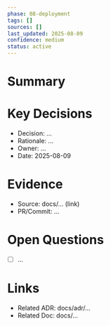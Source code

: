 ```yaml
---
phase: 08-deployment
tags: []
sources: []
last_updated: 2025-08-09
confidence: medium
status: active
---
```


# Summary
<!-- 3-10 lines max. What changed? Why? -->

# Key Decisions
- Decision: ...
- Rationale: ...
- Owner: ...
- Date: 2025-08-09

# Evidence
- Source: docs/... (link)
- PR/Commit: ...

# Open Questions
- [ ] ...

# Links
- Related ADR: docs/adr/...
- Related Doc: docs/...
